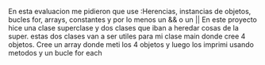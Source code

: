 En esta evaluacion me pidieron que use :Herencias, instancias de objetos, bucles for, arrays, constantes y por lo menos un && o un ||
En este proyecto hice una clase superclase y dos clases que iban a heredar cosas de la super. estas dos clases van a ser utiles para mi clase main donde cree 4 objetos.
Cree un array donde meti los 4 objetos y luego los imprimi usando metodos y un bucle for each
